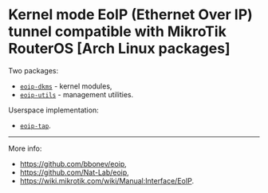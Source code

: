 # Kernel mode EoIP (Ethernet Over IP) tunnel compatible with MikroTik RouterOS [Arch Linux packages]

Two packages:
* [`eoip-dkms`](eoip-dkms) - kernel modules,
* [`eoip-utils`](eoip-utils) - management utilities.

Userspace implementation:
* [`eoip-tap`](eoip-tap).

----

More info:
* https://github.com/bbonev/eoip,
* https://github.com/Nat-Lab/eoip,
* https://wiki.mikrotik.com/wiki/Manual:Interface/EoIP.
